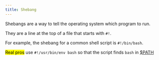 ```yaml
---
title: Shebang
---
```


Shebangs are a way to tell the operating system which program to run.

They are a line at the top of a file that starts with `#!`.

For example, the shebang for a common shell script is `#!/bin/bash`.

<mark>Real pros</mark> use `#!/usr/bin/env bash` so that the script finds `bash` in [$PATH](./environment_variables.md)
